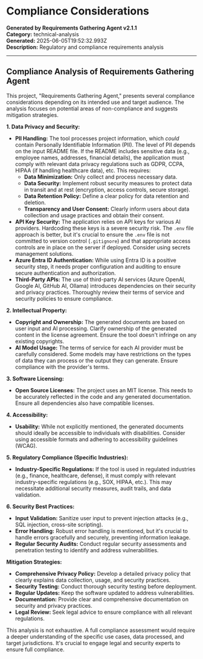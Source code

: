 # Compliance Considerations

**Generated by Requirements Gathering Agent v2.1.1**  
**Category:** technical-analysis  
**Generated:** 2025-06-05T19:52:32.993Z  
**Description:** Regulatory and compliance requirements analysis

---

## Compliance Analysis of Requirements Gathering Agent

This project, "Requirements Gathering Agent," presents several compliance considerations depending on its intended use and target audience.  The analysis focuses on potential areas of non-compliance and suggests mitigation strategies.

**1. Data Privacy and Security:**

* **PII Handling:** The tool processes project information, which *could* contain Personally Identifiable Information (PII).  The level of PII depends on the input README file.  If the README includes sensitive data (e.g., employee names, addresses, financial details), the application must comply with relevant data privacy regulations such as GDPR, CCPA, HIPAA (if handling healthcare data), etc.  This requires:
    * **Data Minimization:** Only collect and process necessary data.
    * **Data Security:** Implement robust security measures to protect data in transit and at rest (encryption, access controls, secure storage).
    * **Data Retention Policy:** Define a clear policy for data retention and deletion.
    * **Transparency and User Consent:** Clearly inform users about data collection and usage practices and obtain their consent.
* **API Key Security:**  The application relies on API keys for various AI providers.  Hardcoding these keys is a severe security risk.  The `.env` file approach is better, but it's crucial to ensure the `.env` file is not committed to version control (`.gitignore`) and that appropriate access controls are in place on the server if deployed.  Consider using secrets management solutions.
* **Azure Entra ID Authentication:** While using Entra ID is a positive security step, it needs proper configuration and auditing to ensure secure authentication and authorization.
* **Third-Party APIs:**  The use of third-party AI services (Azure OpenAI, Google AI, GitHub AI, Ollama) introduces dependencies on their security and privacy practices.  Thoroughly review their terms of service and security policies to ensure compliance.

**2. Intellectual Property:**

* **Copyright and Ownership:** The generated documents are based on user input and AI processing.  Clarify ownership of the generated content in the license agreement.  Ensure the tool doesn't infringe on any existing copyrights.
* **AI Model Usage:**  The terms of service for each AI provider must be carefully considered.  Some models may have restrictions on the types of data they can process or the output they can generate.  Ensure compliance with the provider's terms.

**3. Software Licensing:**

* **Open Source Licenses:** The project uses an MIT license.  This needs to be accurately reflected in the code and any generated documentation.  Ensure all dependencies also have compatible licenses.

**4. Accessibility:**

* **Usability:** While not explicitly mentioned, the generated documents should ideally be accessible to individuals with disabilities.  Consider using accessible formats and adhering to accessibility guidelines (WCAG).

**5. Regulatory Compliance (Specific Industries):**

* **Industry-Specific Regulations:**  If the tool is used in regulated industries (e.g., finance, healthcare, defense), it must comply with relevant industry-specific regulations (e.g., SOX, HIPAA, etc.).  This may necessitate additional security measures, audit trails, and data validation.

**6. Security Best Practices:**

* **Input Validation:**  Sanitize user input to prevent injection attacks (e.g., SQL injection, cross-site scripting).
* **Error Handling:**  Robust error handling is mentioned, but it's crucial to handle errors gracefully and securely, preventing information leakage.
* **Regular Security Audits:**  Conduct regular security assessments and penetration testing to identify and address vulnerabilities.


**Mitigation Strategies:**

* **Comprehensive Privacy Policy:** Develop a detailed privacy policy that clearly explains data collection, usage, and security practices.
* **Security Testing:** Conduct thorough security testing before deployment.
* **Regular Updates:**  Keep the software updated to address vulnerabilities.
* **Documentation:**  Provide clear and comprehensive documentation on security and privacy practices.
* **Legal Review:**  Seek legal advice to ensure compliance with all relevant regulations.


This analysis is not exhaustive.  A full compliance assessment would require a deeper understanding of the specific use cases, data processed, and target jurisdictions.  It's crucial to engage legal and security experts to ensure full compliance.
